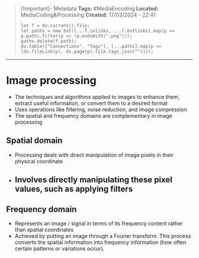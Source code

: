 > [!important]- Metadata
> **Tags:** #MediaEncoding 
> **Located:** MediaCoding&Processing
> **Created:** 17/03/2024 - 22:41
> ```dataviewjs
> let f = dv.current().file;
> let paths = new Set([...f.inlinks, ...f.outlinks].map(p => p.path).filter(p => !p.endsWith(".png")));
> paths.delete(f.path);
> dv.table(["Connections", "Tags"], [...paths].map(p => [dv.fileLink(p), dv.page(p).file.tags.join("")]));
> ```

___
# Image processing
- The techniques and algorithms applied to images to enhance them, extract useful information, or convert them to a desired format 
- Uses operations like filtering, noise reduction, and image compression
- The spatial and frequency domains are complementary in image processing
## Spatial domain
- Processing deals with direct manipulation of image pixels in their physical coordinate 
- Involves directly manipulating these pixel values, such as applying filters
    - 

## Frequency domain 
- Represents an image / signal in terms of its frequency content rather than spatial coordinates
- Achieved by putting an image through a Fourier transform. This process converts the spatial information into frequency information (how often certain patterns or variations occur).


